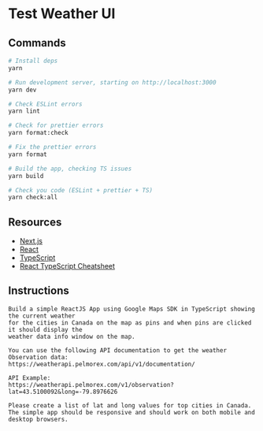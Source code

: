 # Test Weather UI

## Commands

```bash
# Install deps
yarn

# Run development server, starting on http://localhost:3000
yarn dev

# Check ESLint errors
yarn lint

# Check for prettier errors
yarn format:check

# Fix the prettier errors
yarn format

# Build the app, checking TS issues
yarn build

# Check you code (ESLint + prettier + TS)
yarn check:all
```

## Resources

- [Next.js](https://nextjs.org/docs/getting-started)
- [React](https://reactjs.org/docs/getting-started.html)
- [TypeScript](https://www.typescriptlang.org/docs/)
- [React TypeScript Cheatsheet](https://react-typescript-cheatsheet.netlify.app/)

## Instructions

```
Build a simple ReactJS App using Google Maps SDK in TypeScript showing the current weather
for the cities in Canada on the map as pins and when pins are clicked it should display the
weather data info window on the map.

You can use the following API documentation to get the weather Observation data:
https://weatherapi.pelmorex.com/api/v1/documentation/

API Example:
https://weatherapi.pelmorex.com/v1/observation?lat=43.5100092&long=-79.8976626

Please create a list of lat and long values for top cities in Canada.
The simple app should be responsive and should work on both mobile and desktop browsers.
```
